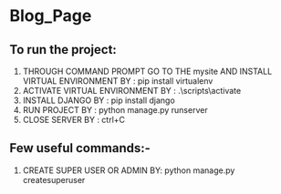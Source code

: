 # Blog_Page

## To run the project:
 
 1. THROUGH COMMAND PROMPT GO TO THE mysite AND INSTALL VIRTUAL ENVIRONMENT BY : pip install virtualenv
 2. ACTIVATE VIRTUAL ENVIRONMENT BY : .\scripts\activate
 3. INSTALL DJANGO BY : pip install django
 4. RUN PROJECT BY : python manage.py runserver
 5. CLOSE SERVER BY : ctrl+C
 
 ## Few useful commands:-
 

 1. CREATE SUPER USER OR ADMIN BY: python manage.py createsuperuser
 
